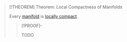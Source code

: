 >[!THEOREM] Theorem: Local Compactness of Manifolds
>
>Every [manifold](Manifold.md) is [locally compact](../../Topology/Compactness/Local%20Compactness.md).
>
>>[!PROOF]-
>>
>>TODO
>>
>